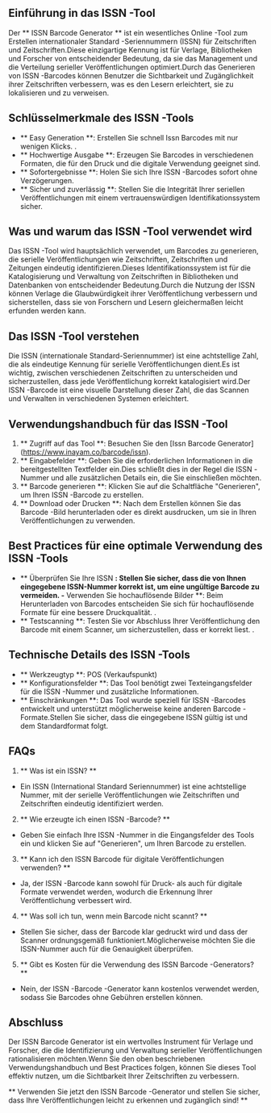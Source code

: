 ## Einführung in das ISSN -Tool

Der ** ISSN Barcode Generator ** ist ein wesentliches Online -Tool zum Erstellen internationaler Standard -Seriennummern (ISSN) für Zeitschriften und Zeitschriften.Diese einzigartige Kennung ist für Verlage, Bibliotheken und Forscher von entscheidender Bedeutung, da sie das Management und die Verteilung serieller Veröffentlichungen optimiert.Durch das Generieren von ISSN -Barcodes können Benutzer die Sichtbarkeit und Zugänglichkeit ihrer Zeitschriften verbessern, was es den Lesern erleichtert, sie zu lokalisieren und zu verweisen.

## Schlüsselmerkmale des ISSN -Tools

- ** Easy Generation **: Erstellen Sie schnell Issn Barcodes mit nur wenigen Klicks.
.
- ** Hochwertige Ausgabe **: Erzeugen Sie Barcodes in verschiedenen Formaten, die für den Druck und die digitale Verwendung geeignet sind.
- ** Sofortergebnisse **: Holen Sie sich Ihre ISSN -Barcodes sofort ohne Verzögerungen.
- ** Sicher und zuverlässig **: Stellen Sie die Integrität Ihrer seriellen Veröffentlichungen mit einem vertrauenswürdigen Identifikationssystem sicher.

## Was und warum das ISSN -Tool verwendet wird

Das ISSN -Tool wird hauptsächlich verwendet, um Barcodes zu generieren, die serielle Veröffentlichungen wie Zeitschriften, Zeitschriften und Zeitungen eindeutig identifizieren.Dieses Identifikationssystem ist für die Katalogisierung und Verwaltung von Zeitschriften in Bibliotheken und Datenbanken von entscheidender Bedeutung.Durch die Nutzung der ISSN können Verlage die Glaubwürdigkeit ihrer Veröffentlichung verbessern und sicherstellen, dass sie von Forschern und Lesern gleichermaßen leicht erfunden werden kann.

## Das ISSN -Tool verstehen

Die ISSN (internationale Standard-Seriennummer) ist eine achtstellige Zahl, die als eindeutige Kennung für serielle Veröffentlichungen dient.Es ist wichtig, zwischen verschiedenen Zeitschriften zu unterscheiden und sicherzustellen, dass jede Veröffentlichung korrekt katalogisiert wird.Der ISSN -Barcode ist eine visuelle Darstellung dieser Zahl, die das Scannen und Verwalten in verschiedenen Systemen erleichtert.

## Verwendungshandbuch für das ISSN -Tool

1. ** Zugriff auf das Tool **: Besuchen Sie den [Issn Barcode Generator] (https://www.inayam.co/barcode/issn).
2. ** Eingabefelder **: Geben Sie die erforderlichen Informationen in die bereitgestellten Textfelder ein.Dies schließt dies in der Regel die ISSN -Nummer und alle zusätzlichen Details ein, die Sie einschließen möchten.
3. ** Barcode generieren **: Klicken Sie auf die Schaltfläche "Generieren", um Ihren ISSN -Barcode zu erstellen.
4. ** Download oder Drucken **: Nach dem Erstellen können Sie das Barcode -Bild herunterladen oder es direkt ausdrucken, um sie in Ihren Veröffentlichungen zu verwenden.

## Best Practices für eine optimale Verwendung des ISSN -Tools

- ** Überprüfen Sie Ihre ISSN **: Stellen Sie sicher, dass die von Ihnen eingegebene ISSN-Nummer korrekt ist, um eine ungültige Barcode zu vermeiden.
-** Verwenden Sie hochauflösende Bilder **: Beim Herunterladen von Barcodes entscheiden Sie sich für hochauflösende Formate für eine bessere Druckqualität.
.
- ** Testscanning **: Testen Sie vor Abschluss Ihrer Veröffentlichung den Barcode mit einem Scanner, um sicherzustellen, dass er korrekt liest.
.

## Technische Details des ISSN -Tools

- ** Werkzeugtyp **: POS (Verkaufspunkt)
- ** Konfigurationsfelder **: Das Tool benötigt zwei Texteingangsfelder für die ISSN -Nummer und zusätzliche Informationen.
- ** Einschränkungen **: Das Tool wurde speziell für ISSN -Barcodes entwickelt und unterstützt möglicherweise keine anderen Barcode -Formate.Stellen Sie sicher, dass die eingegebene ISSN gültig ist und dem Standardformat folgt.

## FAQs

1. ** Was ist ein ISSN? **
- Ein ISSN (International Standard Seriennummer) ist eine achtstellige Nummer, mit der serielle Veröffentlichungen wie Zeitschriften und Zeitschriften eindeutig identifiziert werden.

2. ** Wie erzeugte ich einen ISSN -Barcode? **
- Geben Sie einfach Ihre ISSN -Nummer in die Eingangsfelder des Tools ein und klicken Sie auf "Generieren", um Ihren Barcode zu erstellen.

3. ** Kann ich den ISSN Barcode für digitale Veröffentlichungen verwenden? **
- Ja, der ISSN -Barcode kann sowohl für Druck- als auch für digitale Formate verwendet werden, wodurch die Erkennung Ihrer Veröffentlichung verbessert wird.

4. ** Was soll ich tun, wenn mein Barcode nicht scannt? **
- Stellen Sie sicher, dass der Barcode klar gedruckt wird und dass der Scanner ordnungsgemäß funktioniert.Möglicherweise möchten Sie die ISSN-Nummer auch für die Genauigkeit überprüfen.

5. ** Gibt es Kosten für die Verwendung des ISSN Barcode -Generators? **
- Nein, der ISSN -Barcode -Generator kann kostenlos verwendet werden, sodass Sie Barcodes ohne Gebühren erstellen können.

## Abschluss

Der ISSN Barcode Generator ist ein wertvolles Instrument für Verlage und Forscher, die die Identifizierung und Verwaltung serieller Veröffentlichungen rationalisieren möchten.Wenn Sie den oben beschriebenen Verwendungshandbuch und Best Practices folgen, können Sie dieses Tool effektiv nutzen, um die Sichtbarkeit Ihrer Zeitschriften zu verbessern.

** Verwenden Sie jetzt den ISSN Barcode -Generator und stellen Sie sicher, dass Ihre Veröffentlichungen leicht zu erkennen und zugänglich sind! **